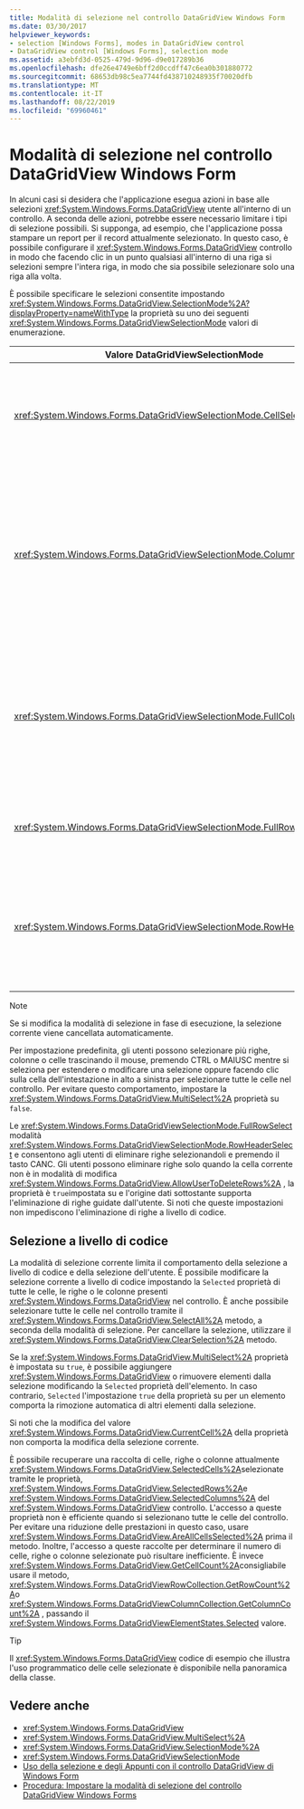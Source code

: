 ```yaml
---
title: Modalità di selezione nel controllo DataGridView Windows Form
ms.date: 03/30/2017
helpviewer_keywords:
- selection [Windows Forms], modes in DataGridView control
- DataGridView control [Windows Forms], selection mode
ms.assetid: a3ebfd3d-0525-479d-9d96-d9e017289b36
ms.openlocfilehash: dfe26e4749e6bff2d0ccdff47c6ea0b301880772
ms.sourcegitcommit: 68653db98c5ea7744fd438710248935f70020dfb
ms.translationtype: MT
ms.contentlocale: it-IT
ms.lasthandoff: 08/22/2019
ms.locfileid: "69960461"
---
```

# <a name="selection-modes-in-the-windows-forms-datagridview-control"></a>Modalità di selezione nel controllo DataGridView Windows Form
In alcuni casi si desidera che l'applicazione esegua azioni in base alle selezioni <xref:System.Windows.Forms.DataGridView> utente all'interno di un controllo. A seconda delle azioni, potrebbe essere necessario limitare i tipi di selezione possibili. Si supponga, ad esempio, che l'applicazione possa stampare un report per il record attualmente selezionato. In questo caso, è possibile configurare il <xref:System.Windows.Forms.DataGridView> controllo in modo che facendo clic in un punto qualsiasi all'interno di una riga si selezioni sempre l'intera riga, in modo che sia possibile selezionare solo una riga alla volta.  
  
 È possibile specificare le selezioni consentite impostando <xref:System.Windows.Forms.DataGridView.SelectionMode%2A?displayProperty=nameWithType> la proprietà su uno dei seguenti <xref:System.Windows.Forms.DataGridViewSelectionMode> valori di enumerazione.  
  
|Valore DataGridViewSelectionMode|Descrizione|  
|-------------------------------------|-----------------|  
|<xref:System.Windows.Forms.DataGridViewSelectionMode.CellSelect>|Fare clic su una cella per selezionarla. Impossibile utilizzare le intestazioni di riga e di colonna per la selezione.|  
|<xref:System.Windows.Forms.DataGridViewSelectionMode.ColumnHeaderSelect>|Fare clic su una cella per selezionarla. Se si fa clic su un'intestazione di colonna, viene selezionata l'intera colonna. Impossibile utilizzare le intestazioni di colonna per l'ordinamento.|  
|<xref:System.Windows.Forms.DataGridViewSelectionMode.FullColumnSelect>|Se si fa clic su una cella o un'intestazione di colonna, viene selezionata l'intera colonna. Impossibile utilizzare le intestazioni di colonna per l'ordinamento.|  
|<xref:System.Windows.Forms.DataGridViewSelectionMode.FullRowSelect>|Se si fa clic su una cella o un'intestazione di riga, viene selezionata l'intera riga.|  
|<xref:System.Windows.Forms.DataGridViewSelectionMode.RowHeaderSelect>|Modalità di selezione predefinita. Fare clic su una cella per selezionarla. Se si fa clic su un'intestazione di riga, viene selezionata l'intera riga.|  
  
> [!NOTE]
> Se si modifica la modalità di selezione in fase di esecuzione, la selezione corrente viene cancellata automaticamente.  
  
 Per impostazione predefinita, gli utenti possono selezionare più righe, colonne o celle trascinando il mouse, premendo CTRL o MAIUSC mentre si seleziona per estendere o modificare una selezione oppure facendo clic sulla cella dell'intestazione in alto a sinistra per selezionare tutte le celle nel controllo. Per evitare questo comportamento, impostare la <xref:System.Windows.Forms.DataGridView.MultiSelect%2A> proprietà su `false`.  
  
 Le <xref:System.Windows.Forms.DataGridViewSelectionMode.FullRowSelect> modalità <xref:System.Windows.Forms.DataGridViewSelectionMode.RowHeaderSelect> e consentono agli utenti di eliminare righe selezionandoli e premendo il tasto CANC. Gli utenti possono eliminare righe solo quando la cella corrente non è in modalità di modifica <xref:System.Windows.Forms.DataGridView.AllowUserToDeleteRows%2A> , la proprietà è `true`impostata su e l'origine dati sottostante supporta l'eliminazione di righe guidate dall'utente. Si noti che queste impostazioni non impediscono l'eliminazione di righe a livello di codice.  
  
## <a name="programmatic-selection"></a>Selezione a livello di codice  
 La modalità di selezione corrente limita il comportamento della selezione a livello di codice e della selezione dell'utente. È possibile modificare la selezione corrente a livello di codice impostando la `Selected` proprietà di tutte le celle, le righe o le colonne presenti <xref:System.Windows.Forms.DataGridView> nel controllo. È anche possibile selezionare tutte le celle nel controllo tramite il <xref:System.Windows.Forms.DataGridView.SelectAll%2A> metodo, a seconda della modalità di selezione. Per cancellare la selezione, utilizzare il <xref:System.Windows.Forms.DataGridView.ClearSelection%2A> metodo.  
  
 Se la <xref:System.Windows.Forms.DataGridView.MultiSelect%2A> proprietà è impostata su `true`, è possibile aggiungere <xref:System.Windows.Forms.DataGridView> o rimuovere elementi dalla selezione modificando la `Selected` proprietà dell'elemento. In caso contrario, `Selected` l'impostazione `true` della proprietà su per un elemento comporta la rimozione automatica di altri elementi dalla selezione.  
  
 Si noti che la modifica del valore <xref:System.Windows.Forms.DataGridView.CurrentCell%2A> della proprietà non comporta la modifica della selezione corrente.  
  
 È possibile recuperare una raccolta di celle, righe o colonne attualmente <xref:System.Windows.Forms.DataGridView.SelectedCells%2A>selezionate tramite le proprietà, <xref:System.Windows.Forms.DataGridView.SelectedRows%2A>e <xref:System.Windows.Forms.DataGridView.SelectedColumns%2A> del <xref:System.Windows.Forms.DataGridView> controllo. L'accesso a queste proprietà non è efficiente quando si selezionano tutte le celle del controllo. Per evitare una riduzione delle prestazioni in questo caso, usare <xref:System.Windows.Forms.DataGridView.AreAllCellsSelected%2A> prima il metodo. Inoltre, l'accesso a queste raccolte per determinare il numero di celle, righe o colonne selezionate può risultare inefficiente. È invece <xref:System.Windows.Forms.DataGridView.GetCellCount%2A>consigliabile usare il metodo, <xref:System.Windows.Forms.DataGridViewRowCollection.GetRowCount%2A>o <xref:System.Windows.Forms.DataGridViewColumnCollection.GetColumnCount%2A> , passando il <xref:System.Windows.Forms.DataGridViewElementStates.Selected> valore.  
  
> [!TIP]
>  Il <xref:System.Windows.Forms.DataGridView> codice di esempio che illustra l'uso programmatico delle celle selezionate è disponibile nella panoramica della classe.  
  
## <a name="see-also"></a>Vedere anche

- <xref:System.Windows.Forms.DataGridView>
- <xref:System.Windows.Forms.DataGridView.MultiSelect%2A>
- <xref:System.Windows.Forms.DataGridView.SelectionMode%2A>
- <xref:System.Windows.Forms.DataGridViewSelectionMode>
- [Uso della selezione e degli Appunti con il controllo DataGridView di Windows Form](selection-and-clipboard-use-with-the-windows-forms-datagridview-control.md)
- [Procedura: Impostare la modalità di selezione del controllo DataGridView Windows Forms](how-to-set-the-selection-mode-of-the-windows-forms-datagridview-control.md)
